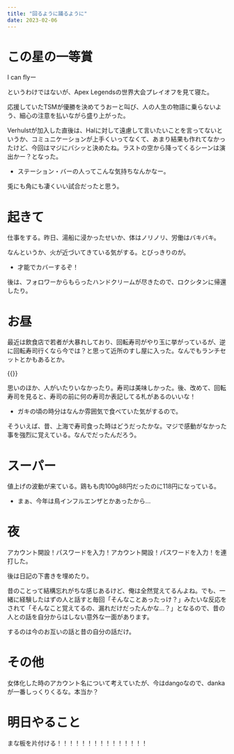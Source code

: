 ```yaml
---
title: "回るように踊るように"
date: 2023-02-06
---
```


# この星の一等賞
I can flyー

というわけではないが、Apex Legendsの世界大会プレイオフを見て寝た。

応援していたTSMが優勝を決めてうおーと叫び、人の人生の物語に乗らないよう、細心の注意を払いながら盛り上がった。

Verhulstが加入した直後は、Halに対して遠慮して言いたいことを言ってないというか、コミュニケーションが上手くいってなくて、あまり結果も作れてなかったけど、今回はマジにバシッと決めたね。ラストの空から降ってくるシーンは演出かー？となった。
- ステーション・バーの人ってこんな気持ちなんかなー。

兎にも角にも凄くいい試合だったと思う。

# 起きて
仕事をする。昨日、湯船に浸かったせいか、体はノリノリ、労働はバキバキ。

なんというか、火が近づいてきている気がする。とびっきりのが。
- 才能でカバーするぞ！

後は、フォロワーからもらったハンドクリームが尽きたので、ロクシタンに帰還したり。

# お昼
最近は飲食店で若者が大暴れしており、回転寿司がやり玉に挙がっているが、逆に回転寿司行くなら今では？と思って近所のすし屋に入った。なんでもランチセットとかもあるとか。

{{<tweet user="dango_bot" id="1622455095169536000">}}


思いのほか、人がいたりいなかったり。寿司は美味しかった。後、改めて、回転寿司を見ると、寿司の前に何の寿司か表記してる札があるのいいな！
- ガキの頃の時分はなんか雰囲気で食べていた気がするので。

そういえば、昔、上海で寿司食った時はどうだったかな。マジで感動がなかった事を強烈に覚えている。なんでだったんだろう。

# スーパー
値上げの波動が来ている。鶏もも肉100g88円だったのに118円になっている。
- まぁ、今年は鳥インフルエンザとかあったから...

# 夜
アカウント開設！パスワードを入力！アカウント開設！パスワードを入力！を連打した。

後は日記の下書きを埋めたり。

昔のことって結構忘れがちな感じあるけど、俺は全然覚えてるんよね。でも、一緒に経験したはずの人と話すと毎回「そんなことあったっけ？」みたいな反応をされて「そんなこと覚えてるの、漏れだけだったんかな...？」となるので、昔の人との話を自分からはしない意外な一面があります。

するのは今のお互いの話と昔の自分の話だけ。



# その他
女体化した時のアカウント名について考えていたが、今はdangoなので、dankaが一番しっくりくるな。本当か？

# 明日やること
まな板を片付ける！！！！！！！！！！！！！！！